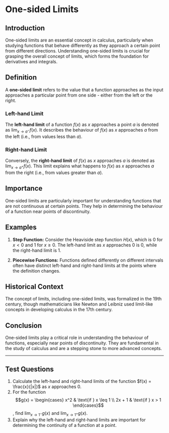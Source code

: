 # One-sided Limits

## Introduction
One-sided limits are an essential concept in calculus, particularly when studying functions that behave differently as they approach a certain point from different directions. Understanding one-sided limits is crucial for grasping the overall concept of limits, which forms the foundation for derivatives and integrals.

## Definition
A **one-sided limit** refers to the value that a function approaches as the input approaches a particular point from one side - either from the left or the right.

### Left-hand Limit
The **left-hand limit** of a function $f(x)$ as $x$ approaches a point $a$ is denoted as $\lim_{{x \to a^-}} f(x)$. It describes the behaviour of $f(x)$ as $x$ approaches $a$ from the left (i.e., from values less than $a$).

### Right-hand Limit
Conversely, the **right-hand limit** of $f(x)$ as $x$ approaches $a$ is denoted as $\lim_{{x \to a^+}} f(x)$. This limit explains what happens to $f(x)$ as $x$ approaches $a$ from the right (i.e., from values greater than $a$).

## Importance
One-sided limits are particularly important for understanding functions that are not continuous at certain points. They help in determining the behaviour of a function near points of discontinuity.

## Examples
1. **Step Function:** Consider the Heaviside step function $H(x)$, which is 0 for $x < 0$ and 1 for $x \geq 0$. The left-hand limit as $x$ approaches 0 is 0, while the right-hand limit is 1.

2. **Piecewise Functions:** Functions defined differently on different intervals often have distinct left-hand and right-hand limits at the points where the definition changes.

## Historical Context
The concept of limits, including one-sided limits, was formalized in the 19th century, though mathematicians like Newton and Leibniz used limit-like concepts in developing calculus in the 17th century.

## Conclusion
One-sided limits play a critical role in understanding the behaviour of functions, especially near points of discontinuity. They are fundamental in the study of calculus and are a stepping stone to more advanced concepts.

---

## Test Questions
1. Calculate the left-hand and right-hand limits of the function $f(x) = \frac{x}{|x|}$ as $x$ approaches 0.
2. For the function $$g(x) = \begin{cases} 
      x^2 & \text{if } x \leq 1 \\
      2x + 1 & \text{if } x > 1 
   \end{cases}$$, find $\lim_{{x \to 1^-}} g(x)$ and $\lim_{{x \to 1^+}} g(x)$.
3. Explain why the left-hand and right-hand limits are important for determining the continuity of a function at a point.